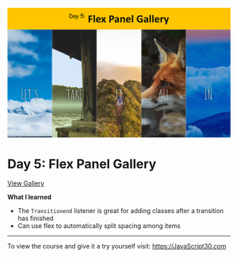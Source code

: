 ![flex-panels-screenshot.png](https://github.com/Alma-Sanchez/JavaScript30/blob/gh-pages/05%20-%20Flex%20Panel%20Gallery/images/flex-panels-screenshot.png)

Day 5: Flex Panel Gallery
=========

[View Gallery](https://alma-sanchez.github.io/JavaScript30/05%20-%20Flex%20Panel%20Gallery/)

__What I learned__
- The `Transitionend` listener is great for adding classes after a transition has finished
- Can use flex to automatically split spacing among items



____
To view the course and give it a try yourself visit: https://JavaScript30.com